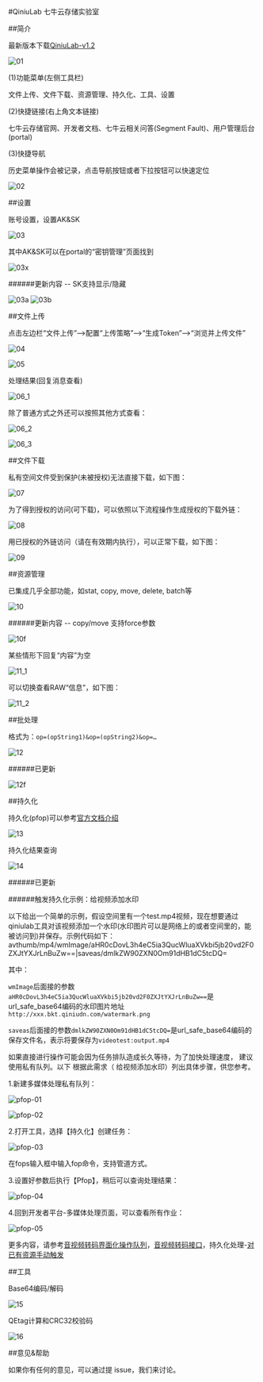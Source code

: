 #QiniuLab 七牛云存储实验室

##简介

最新版本下载[QiniuLab-v1.2](http://devtools.qiniu.com/QiniuLab-v1.2.2.zip)

![01](docs/imgs/01.png)

(1)功能菜单(左侧工具栏)

文件上传、文件下载、资源管理、持久化、工具、设置

(2)快捷链接(右上角文本链接)

七牛云存储官网、开发者文档、七牛云相关问答(Segment Fault)、用户管理后台(portal)

(3)快捷导航

历史菜单操作会被记录，点击导航按钮或者下拉按钮可以快速定位

![02](docs/imgs/02.png)

##设置

账号设置，设置AK&SK

![03](docs/imgs/03.png)

其中AK&SK可以在portal的“密钥管理”页面找到

![03x](docs/imgs/03x.png)

######更新内容 -- SK支持显示/隐藏

![03a](docs/imgs/03a.png)
![03b](docs/imgs/03b.png)

##文件上传

点击左边栏“文件上传”-->配置“上传策略”-->“生成Token”-->“浏览并上传文件”

![04](docs/imgs/04.png)

![05](docs/imgs/05.png)

处理结果(回复消息查看)

![06_1](docs/imgs/06_1.png)

除了普通方式之外还可以按照其他方式查看：

![06_2](docs/imgs/06_2.png)

![06_3](docs/imgs/06_3.png)

##文件下载

私有空间文件受到保护(未被授权)无法直接下载，如下图：

![07](docs/imgs/07.png)

为了得到授权的访问(可下载)，可以依照以下流程操作生成授权的下载外链：

![08](docs/imgs/08.png)

用已授权的外链访问（请在有效期内执行），可以正常下载，如下图：

![09](docs/imgs/09.png)

##资源管理

已集成几乎全部功能，如stat, copy, move, delete, batch等

![10](docs/imgs/10.png)

######更新内容 -- copy/move 支持force参数

![10f](docs/imgs/10f.png)

某些情形下回复“内容”为空

![11_1](docs/imgs/11_1.png)

可以切换查看RAW“信息”，如下图：

![11_2](docs/imgs/11_2.png)

##批处理

格式为：`op=(opString1)&op=(opString2)&op=…`

![12](docs/imgs/12.png)

######已更新

![12f](docs/imgs/12f.png)

##持久化

持久化(pfop)可以参考[官方文档介绍](http://developer.qiniu.com/article/index.html#fop-official)

![13](docs/imgs/13.png)

持久化结果查询

![14](docs/imgs/14.png)

######已更新

######触发持久化示例：给视频添加水印

以下给出一个简单的示例，假设空间里有一个test.mp4视频，现在想要通过qiniulab工具对该视频添加一个水印(水印图片可以是网络上的或者空间里的，能被访问到)并保存。示例代码如下：
	avthumb/mp4/wmImage/aHR0cDovL3h4eC5ia3QucWluaXVkbi5jb20vd2F0ZXJtYXJrLnBuZw==|saveas/dmlkZW90ZXN0Om91dHB1dC5tcDQ=

其中：

`wmImage`后面接的参数`aHR0cDovL3h4eC5ia3QucWluaXVkbi5jb20vd2F0ZXJtYXJrLnBuZw==`是url_safe_base64编码的水印图片地址`http://xxx.bkt.qiniudn.com/watermark.png`

`saveas`后面接的参数`dmlkZW90ZXN0Om91dHB1dC5tcDQ=`是url_safe_base64编码的保存文件名，表示将要保存为`videotest:output.mp4`

如果直接进行操作可能会因为任务排队造成长久等待，为了加快处理速度， 建议使用私有队列。以下
根据此需求（ 给视频添加水印）列出具体步骤，供您参考。

1.新建多媒体处理私有队列：

![pfop-01](docs/imgs/pfop-01.png)

![pfop-02](docs/imgs/pfop-02.png)

2.打开工具，选择【持久化】创建任务：

![pfop-03](docs/imgs/pfop-03.png)

在fops输入框中输入fop命令，支持管道方式。

3.设置好参数后执行【Pfop】，稍后可以查询处理结果：

![pfop-04](docs/imgs/pfop-04.png)

4.回到开发者平台-多媒体处理页面，可以查看所有作业：

![pfop-05](docs/imgs/pfop-05.png)

更多内容，请参考[音视频转码界面化操作队列](https://qiniu.kf5.com/hc/kb/article/147363/)，[音视频转码接口](http://developer.qiniu.com/code/v6/api/dora-api/av/#avthumb)，持久化处理-[对已有资源手动触发](http://developer.qiniu.com/article/developer/persistent-fop.html#pfop-existing-resource)

##工具

Base64编码/解码

![15](docs/imgs/15.png)

QEtag计算和CRC32校验码

![16](docs/imgs/16.png)

##意见&帮助

如果你有任何的意见，可以通过提 issue，我们来讨论。
